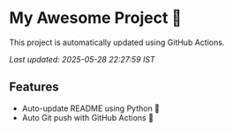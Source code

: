 # My Awesome Project 🚀

This project is automatically updated using GitHub Actions.

_Last updated: 2025-05-28 22:27:59 IST_

## Features
- Auto-update README using Python 🐍
- Auto Git push with GitHub Actions 🤖
